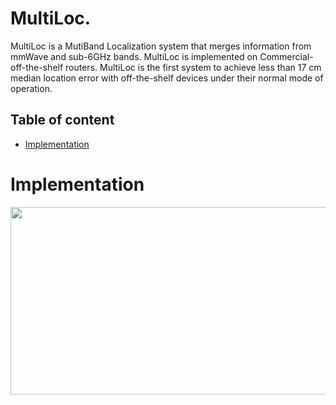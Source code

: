 # MultiLoc.

MultiLoc is a MutiBand Localization system that merges information from mmWave and sub-6GHz bands. MultiLoc is implemented on Commercial-off-the-shelf routers. MultiLoc is the first system to achieve less than 17 cm median location error with off-the-shelf devices under their normal mode of operation.

## Table of content

- [Implementation](#implementation)


# Implementation
<img src="https://github.com/IMDEANetworksWNG/MultiLoc/blob/main/implementation.pdf" width="600" height="300">
